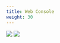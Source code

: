 ```yaml
---
title: Web Console
weight: 30
---
```


![](/docs/en/self-host/console/images/console-login.png)
![](/docs/en/self-host/console/images/console-home.png)